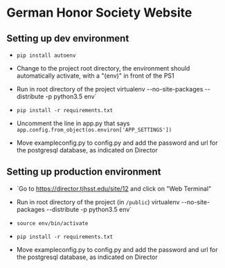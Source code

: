 # German Honor Society Website #

## Setting up dev environment ##

* `pip install autoenv`

* Change to the project root directory, the environment should automatically activate, with a "(env)" in front of the PS1

* Run in root directory of the project
virtualenv --no-site-packages --distribute -p python3.5 env`

* `pip install -r requirements.txt`

* Uncomment the line in app.py that says `app.config.from_object(os.environ['APP_SETTINGS'])`

* Move exampleconfig.py to config.py and add the password and url for the postgresql database, as indicated on Director

## Setting up production environment ##
* `Go to https://director.tjhsst.edu/site/12 and click on "Web Terminal"

* Run in root directory of the project (in `/public`)
virtualenv --no-site-packages --distribute -p python3.5 env`

* `source env/bin/activate`

* `pip install -r requirements.txt`

* Move exampleconfig.py to config.py and add the password and url for the postgresql database, as indicated on Director
